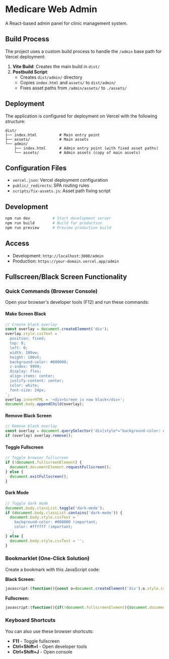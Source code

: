 # Medicare Web Admin

A React-based admin panel for clinic management system.

## Build Process

The project uses a custom build process to handle the `/admin` base path for Vercel deployment:

1. **Vite Build**: Creates the main build in `dist/`
2. **Postbuild Script**: 
   - Creates `dist/admin/` directory
   - Copies `index.html` and `assets/` to `dist/admin/`
   - Fixes asset paths from `/admin/assets/` to `./assets/`

## Deployment

The application is configured for deployment on Vercel with the following structure:

```
dist/
├── index.html          # Main entry point
├── assets/             # Main assets
└── admin/
    ├── index.html      # Admin entry point (with fixed asset paths)
    └── assets/         # Admin assets (copy of main assets)
```

## Configuration Files

- `vercel.json`: Vercel deployment configuration
- `public/_redirects`: SPA routing rules
- `scripts/fix-assets.js`: Asset path fixing script

## Development

```bash
npm run dev          # Start development server
npm run build        # Build for production
npm run preview      # Preview production build
```

## Access

- Development: `http://localhost:3000/admin`
- Production: `https://your-domain.vercel.app/admin`

## Fullscreen/Black Screen Functionality

### Quick Commands (Browser Console)

Open your browser's developer tools (F12) and run these commands:

#### Make Screen Black
```javascript
// Create black overlay
const overlay = document.createElement('div');
overlay.style.cssText = `
  position: fixed;
  top: 0;
  left: 0;
  width: 100vw;
  height: 100vh;
  background-color: #000000;
  z-index: 9999;
  display: flex;
  align-items: center;
  justify-content: center;
  color: white;
  font-size: 24px;
`;
overlay.innerHTML = '<div>Screen is now black</div>';
document.body.appendChild(overlay);
```

#### Remove Black Screen
```javascript
// Remove black overlay
const overlay = document.querySelector('div[style*="background-color: #000000"]');
if (overlay) overlay.remove();
```

#### Toggle Fullscreen
```javascript
// Toggle browser fullscreen
if (!document.fullscreenElement) {
  document.documentElement.requestFullscreen();
} else {
  document.exitFullscreen();
}
```

#### Dark Mode
```javascript
// Toggle dark mode
document.body.classList.toggle('dark-mode');
if (document.body.classList.contains('dark-mode')) {
  document.body.style.cssText = `
    background-color: #000000 !important;
    color: #ffffff !important;
  `;
} else {
  document.body.style.cssText = '';
}
```

### Bookmarklet (One-Click Solution)

Create a bookmark with this JavaScript code:

**Black Screen:**
```javascript
javascript:(function(){const o=document.createElement('div');o.style.cssText='position:fixed;top:0;left:0;width:100vw;height:100vh;background:#000;z-index:9999;display:flex;align-items:center;justify-content:center;color:white;font-size:24px';o.innerHTML='<div>Screen is black</div>';document.body.appendChild(o);})();
```

**Fullscreen:**
```javascript
javascript:(function(){if(!document.fullscreenElement){document.documentElement.requestFullscreen()}else{document.exitFullscreen()}})();
```

### Keyboard Shortcuts

You can also use these browser shortcuts:
- **F11** - Toggle fullscreen
- **Ctrl+Shift+I** - Open developer tools
- **Ctrl+Shift+J** - Open console
